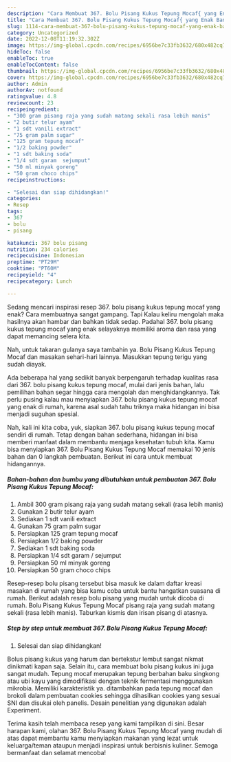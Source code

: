```yaml
---
description: "Cara Membuat 367. Bolu Pisang Kukus Tepung Mocaf{ yang Enak Banget,  Menu Buat lebaran"
title: "Cara Membuat 367. Bolu Pisang Kukus Tepung Mocaf{ yang Enak Banget,  Menu Buat lebaran"
slug: 1114-cara-membuat-367-bolu-pisang-kukus-tepung-mocaf-yang-enak-banget-menu-buat-lebaran
category: Uncategorized
date: 2022-12-08T11:19:32.302Z
image: https://img-global.cpcdn.com/recipes/6956be7c33fb3632/680x482cq70/367-bolu-pisang-kukus-tepung-mocaf-foto-resep-utama.jpg
hideToc: false
enableToc: true
enableTocContent: false
thumbnail: https://img-global.cpcdn.com/recipes/6956be7c33fb3632/680x482cq70/367-bolu-pisang-kukus-tepung-mocaf-foto-resep-utama.jpg
cover: https://img-global.cpcdn.com/recipes/6956be7c33fb3632/680x482cq70/367-bolu-pisang-kukus-tepung-mocaf-foto-resep-utama.jpg
author: Admin
authorAv: notfound
ratingvalue: 4.8
reviewcount: 23
recipeingredient:
- "300 gram pisang raja yang sudah matang sekali rasa lebih manis"
- "2 butir telur ayam"
- "1 sdt vanili extract"
- "75 gram palm sugar"
- "125 gram tepung mocaf"
- "1/2 baking powder"
- "1 sdt baking soda"
- "1/4 sdt garam  sejumput"
- "50 ml minyak goreng"
- "50 gram choco chips"
recipeinstructions:

- "Selesai dan siap dihidangkan!"
categories:
- Resep
tags:
- 367
- bolu
- pisang

katakunci: 367 bolu pisang 
nutrition: 234 calories
recipecuisine: Indonesian
preptime: "PT29M"
cooktime: "PT60M"
recipeyield: "4"
recipecategory: Lunch

---
```



Sedang mencari inspirasi resep 367. bolu pisang kukus tepung mocaf yang enak? Cara membuatnya sangat gampang. Tapi Kalau keliru mengolah maka hasilnya akan hambar dan bahkan tidak sedap. Padahal 367. bolu pisang kukus tepung mocaf yang enak selayaknya memiliki aroma dan rasa yang dapat memancing selera kita.


Nah, untuk takaran gulanya saya tambahin ya. Bolu Pisang Kukus Tepung Mocaf dan masakan sehari-hari lainnya. Masukkan tepung terigu yang sudah diayak.

Ada beberapa hal yang sedikit banyak berpengaruh terhadap kualitas rasa dari 367. bolu pisang kukus tepung mocaf, mulai dari jenis bahan, lalu pemilihan bahan segar hingga cara mengolah dan menghidangkannya. Tak perlu pusing kalau mau menyiapkan 367. bolu pisang kukus tepung mocaf yang enak di rumah, karena asal sudah tahu triknya maka hidangan ini bisa menjadi suguhan spesial.


Nah, kali ini kita coba, yuk, siapkan 367. bolu pisang kukus tepung mocaf sendiri di rumah. Tetap dengan bahan sederhana, hidangan ini bisa memberi manfaat dalam membantu menjaga kesehatan tubuh kita. Kamu bisa menyiapkan 367. Bolu Pisang Kukus Tepung Mocaf memakai 10 jenis bahan dan 0 langkah pembuatan. Berikut ini cara untuk membuat hidangannya.

<!--inarticleads1-->

##### Bahan-bahan dan bumbu yang dibutuhkan untuk pembuatan 367. Bolu Pisang Kukus Tepung Mocaf:

1. Ambil 300 gram pisang raja yang sudah matang sekali (rasa lebih manis)
1. Gunakan 2 butir telur ayam
1. Sediakan 1 sdt vanili extract
1. Gunakan 75 gram palm sugar
1. Persiapkan 125 gram tepung mocaf
1. Persiapkan 1/2 baking powder
1. Sediakan 1 sdt baking soda
1. Persiapkan 1/4 sdt garam / sejumput
1. Persiapkan 50 ml minyak goreng
1. Persiapkan 50 gram choco chips


Resep-resep bolu pisang tersebut bisa masuk ke dalam daftar kreasi masakan di rumah yang bisa kamu coba untuk bantu hangatkan suasana di rumah. Berikut adalah resep bolu pisang yang mudah untuk dicoba di rumah. Bolu Pisang Kukus Tepung Mocaf pisang raja yang sudah matang sekali (rasa lebih manis). Taburkan kismis dan irisan pisang di atasnya. 

<!--inarticleads2-->

##### Step by step untuk membuat 367. Bolu Pisang Kukus Tepung Mocaf:


1. Selesai dan siap dihidangkan!

Bolus pisang kukus yang harum dan bertekstur lembut sangat nikmat dinikmati kapan saja. Selain itu, cara membuat bolu pisang kukus ini juga sangat mudah. Tepung mocaf merupakan tepung berbahan baku singkong atau ubi kayu yang dimodifikasi dengan teknik fermentasi menggunakan mikrobia. Memiliki karakteristik ya. ditambahkan pada tepung mocaf dan brokoli dalam pembuatan cookies sehingga dihasilkan cookies yang sesuai SNI dan disukai oleh panelis. Desain penelitian yang digunakan adalah Experiment. 

Terima kasih telah membaca resep yang kami tampilkan di sini. Besar harapan kami, olahan 367. Bolu Pisang Kukus Tepung Mocaf yang mudah di atas dapat membantu kamu menyiapkan makanan yang lezat untuk keluarga/teman ataupun menjadi inspirasi untuk berbisnis kuliner. Semoga bermanfaat dan selamat mencoba!

